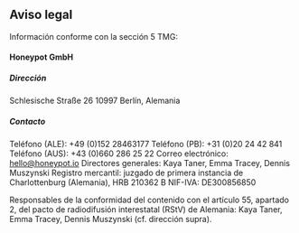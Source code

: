 ## Aviso legal
Información conforme con la sección 5 TMG:

#### Honeypot GmbH

##### Dirección

Schlesische Straße 26
10997 Berlín, Alemania

##### Contacto

Teléfono (ALE): +49 (0)152 28463177
Teléfono (PB): +31 (0)20 24 42 841
Teléfono (AUS): +43 (0)660 286 25 22
Correo electrónico: hello@honeypot.io
Directores generales: Kaya Taner, Emma Tracey, Dennis Muszynski
Registro mercantil: juzgado de primera instancia de Charlottenburg (Alemania), HRB 210362 B
NIF-IVA: DE300856850

Responsables de la conformidad del contenido con el artículo 55, apartado 2, del pacto de radiodifusión interestatal (RStV) de Alemania: Kaya Taner, Emma Tracey, Dennis Muszynski (cf. dirección supra).